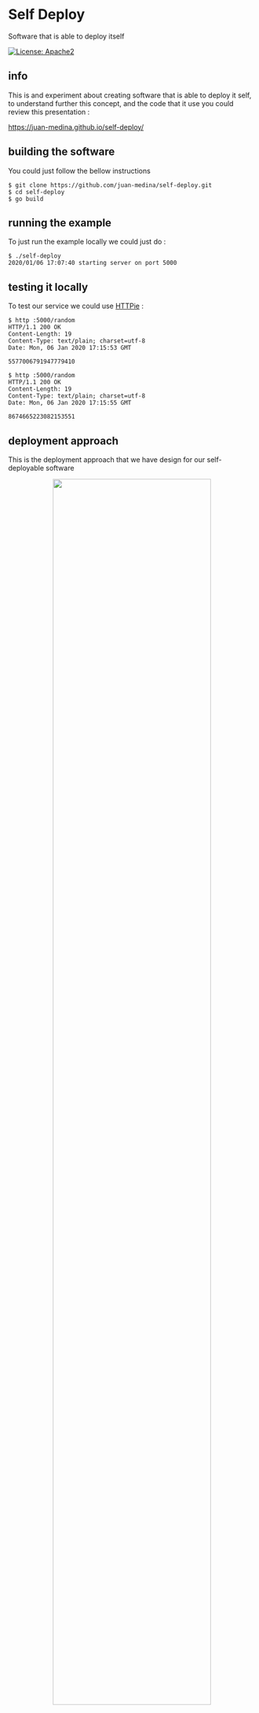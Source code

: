 # Self Deploy

Software that is able to deploy itself

[![License: Apache2](https://img.shields.io/badge/license-Apache%202-blue.svg)](/LICENSE)

## info

This is and experiment about creating software that is able to deploy it self, to understand further this concept, and the code that it use you could review this presentation : 

https://juan-medina.github.io/self-deploy/

## building the software

You could just follow the bellow instructions
```shell script
$ git clone https://github.com/juan-medina/self-deploy.git
$ cd self-deploy
$ go build
```
## running the example

To just run the example locally we could just do : 

```shell script
$ ./self-deploy 
2020/01/06 17:07:40 starting server on port 5000

```
## testing it locally

To test our service we could use [HTTPie](https://httpie.org/) :

```shell script
$ http :5000/random
HTTP/1.1 200 OK
Content-Length: 19
Content-Type: text/plain; charset=utf-8
Date: Mon, 06 Jan 2020 17:15:53 GMT

5577006791947779410

$ http :5000/random
HTTP/1.1 200 OK
Content-Length: 19
Content-Type: text/plain; charset=utf-8
Date: Mon, 06 Jan 2020 17:15:55 GMT

8674665223082153551
```

## deployment approach 

This is the deployment approach that we have design for our self-deployable software

<p align="center">
  <img width="80%" src="docs/img/deployment_approach.png">
</p>

Our application will generate a docker that will contain itself, the go sdk and the Docker Ce cli.

Them it will generate a k8s job that will clone the software for our repo, test and will.

Next the job will generate a docker with just our application and generate a k8s deployment and services for accessing it.

## deploying into kubernetes

For this we will need : 

- A kubernetes cluster, such MicroK8s or minikube
- Cluster configured on your machine, aka `.kube/config`
- Docker-ce installed
- A docker registry available at `localhost:32000`
- Kubernetes host configured to speak with docker daemon and with the registry

Now we could launch the deployment with

```shell script
$ ./self-deploy -deploy
2020/01/06 00:19:37 starting deployment...
2020/01/06 00:19:37 creating new job...
2020/01/06 00:19:37 building docker localhost:32000/self-deploy-job:0.0.1...
2020/01/06 00:19:39 docker localhost:32000/self-deploy-job:0.0.1 built
2020/01/06 00:19:39 pushing docker image localhost:32000/self-deploy-job ...
2020/01/06 00:19:39 docker for image localhost:32000/self-deploy-job pushed
2020/01/06 00:19:39 getting k8s client..
2020/01/06 00:19:39 got k8s client
2020/01/06 00:19:39 job created
2020/01/06 00:19:39 deployment completed
```

## checking our cluster

After the deployment we could inspect what we have in our cluster

```shell script
$ microk8s.kubectl get all                            
NAME                                 READY   STATUS      RESTARTS   AGE
pod/self-deploy-86cb47fc7-h6x4m      1/1     Running     0          113s
pod/self-deploy-job-jobz5t6b-cj7hf   0/1     Completed   0          2m15s

NAME                  TYPE        CLUSTER-IP       EXTERNAL-IP   PORT(S)    AGE
service/kubernetes    ClusterIP   10.152.183.1     <none>        443/TCP    21h
service/self-deploy   ClusterIP   10.152.183.222   <none>        8080/TCP   113s

NAME                          READY   UP-TO-DATE   AVAILABLE   AGE
deployment.apps/self-deploy   1/1     1            1           113s

NAME                                    DESIRED   CURRENT   READY   AGE
replicaset.apps/self-deploy-86cb47fc7   1         1         1       113s

NAME                                 COMPLETIONS   DURATION   AGE
job.batch/self-deploy-job-jobz5t6b   1/1           22s        2m15s

```

This application has first create a k8s.job that contains it own executable.

The job has run a self-contain pipeline that has deploy itself creating a k8s deployment and a service.

## checking the job log

We could use kubectl to check the job log

```shell script
$ kubectl logs job.batch/self-deploy-job-jobz5t6b
2020/01/06 00:19:40 starting deployment...
2020/01/06 00:19:40 cloning from git https://github.com/juan-medina/self-deploy.git...
2020/01/06 00:19:41 cloning done
2020/01/06 00:19:41 executing tests
2020/01/06 00:19:57 go: downloading k8s.io/apimachinery v0.17.0
go: downloading k8s.io/api v0.17.0
go: downloading k8s.io/client-go v0.17.0
go: extracting k8s.io/apimachinery v0.17.0
go: downloading github.com/gogo/protobuf v1.2.2-0.20190723190241-65acae22fc9d
go: downloading k8s.io/klog v1.0.0
go: extracting k8s.io/klog v1.0.0
go: extracting k8s.io/client-go v0.17.0
go: downloading github.com/spf13/pflag v1.0.5
go: extracting github.com/gogo/protobuf v1.2.2-0.20190723190241-65acae22fc9d
go: extracting github.com/spf13/pflag v1.0.5
go: extracting k8s.io/api v0.17.0
go: downloading gopkg.in/inf.v0 v0.9.1
go: downloading github.com/imdario/mergo v0.3.5
go: downloading golang.org/x/time v0.0.0-20190308202827-9d24e82272b4
go: downloading github.com/golang/protobuf v1.3.2
go: downloading github.com/google/gofuzz v1.0.0
go: downloading github.com/googleapis/gnostic v0.0.0-20170729233727-0c5108395e2d
go: downloading github.com/davecgh/go-spew v1.1.1
go: downloading golang.org/x/oauth2 v0.0.0-20190604053449-0f29369cfe45
go: downloading golang.org/x/crypto v0.0.0-20190820162420-60c769a6c586
go: downloading k8s.io/utils v0.0.0-20191114184206-e782cd3c129f
go: extracting golang.org/x/oauth2 v0.0.0-20190604053449-0f29369cfe45
go: downloading golang.org/x/net v0.0.0-20191004110552-13f9640d40b9
go: extracting github.com/davecgh/go-spew v1.1.1
go: downloading github.com/json-iterator/go v1.1.8
go: extracting golang.org/x/time v0.0.0-20190308202827-9d24e82272b4
go: extracting github.com/imdario/mergo v0.3.5
go: extracting gopkg.in/inf.v0 v0.9.1
go: extracting github.com/google/gofuzz v1.0.0
go: downloading github.com/modern-go/reflect2 v1.0.1
go: downloading sigs.k8s.io/yaml v1.1.0
go: extracting github.com/golang/protobuf v1.3.2
go: extracting k8s.io/utils v0.0.0-20191114184206-e782cd3c129f
go: extracting github.com/modern-go/reflect2 v1.0.1
go: downloading github.com/modern-go/concurrent v0.0.0-20180306012644-bacd9c7ef1dd
go: extracting sigs.k8s.io/yaml v1.1.0
go: downloading gopkg.in/yaml.v2 v2.2.4
go: extracting github.com/json-iterator/go v1.1.8
go: extracting gopkg.in/yaml.v2 v2.2.4
go: extracting github.com/modern-go/concurrent v0.0.0-20180306012644-bacd9c7ef1dd
go: extracting golang.org/x/net v0.0.0-20191004110552-13f9640d40b9
go: downloading golang.org/x/text v0.3.2
go: extracting golang.org/x/crypto v0.0.0-20190820162420-60c769a6c586
go: downloading golang.org/x/sys v0.0.0-20190826190057-c7b8b68b1456
go: extracting github.com/googleapis/gnostic v0.0.0-20170729233727-0c5108395e2d
go: extracting golang.org/x/sys v0.0.0-20190826190057-c7b8b68b1456
go: extracting golang.org/x/text v0.3.2
go: finding k8s.io/apimachinery v0.17.0
go: finding k8s.io/api v0.17.0
go: finding k8s.io/client-go v0.17.0
go: finding github.com/gogo/protobuf v1.2.2-0.20190723190241-65acae22fc9d
go: finding github.com/google/gofuzz v1.0.0
go: finding github.com/imdario/mergo v0.3.5
go: finding golang.org/x/crypto v0.0.0-20190820162420-60c769a6c586
go: finding k8s.io/klog v1.0.0
go: finding github.com/spf13/pflag v1.0.5
go: finding github.com/golang/protobuf v1.3.2
go: finding golang.org/x/net v0.0.0-20191004110552-13f9640d40b9
go: finding github.com/googleapis/gnostic v0.0.0-20170729233727-0c5108395e2d
go: finding gopkg.in/inf.v0 v0.9.1
go: finding golang.org/x/sys v0.0.0-20190826190057-c7b8b68b1456
go: finding github.com/json-iterator/go v1.1.8
go: finding github.com/modern-go/reflect2 v1.0.1
go: finding golang.org/x/time v0.0.0-20190308202827-9d24e82272b4
go: finding sigs.k8s.io/yaml v1.1.0
go: finding github.com/davecgh/go-spew v1.1.1
go: finding k8s.io/utils v0.0.0-20191114184206-e782cd3c129f
go: finding golang.org/x/oauth2 v0.0.0-20190604053449-0f29369cfe45
go: finding golang.org/x/text v0.3.2
go: finding github.com/modern-go/concurrent v0.0.0-20180306012644-bacd9c7ef1dd
go: finding gopkg.in/yaml.v2 v2.2.4
=== RUN   TestRandom
--- PASS: TestRandom (0.00s)
=== RUN   TestNotFound
--- PASS: TestNotFound (0.00s)
PASS
ok  	github.com/jamedina/self-deploy	0.004s

2020/01/06 00:19:57 test done
2020/01/06 00:19:57 building software
2020/01/06 00:19:58 software built
2020/01/06 00:19:58 building docker localhost:32000/self-deploy:0.0.1...
2020/01/06 00:19:59 docker localhost:32000/self-deploy:0.0.1 built
2020/01/06 00:19:59 pushing docker image localhost:32000/self-deploy ...
2020/01/06 00:20:01 docker for image localhost:32000/self-deploy pushed
2020/01/06 00:20:01 deploying into k8s ...
2020/01/06 00:20:01 getting k8s client..
2020/01/06 00:20:01 got k8s client
2020/01/06 00:20:01 deployment does not exist
2020/01/06 00:20:01 creating deployment ...
2020/01/06 00:20:01 deployment created
2020/01/06 00:20:01 deployment into k8s completed
2020/01/06 00:20:01 service does not exist
2020/01/06 00:20:01 creating service ...
2020/01/06 00:20:01 service created
2020/01/06 00:20:01 deployment completed
```

Since this job is running on the cluster we could use fluent / kibana to view the logs of our jobs

# testing the service on the cluster

First we need the service ip address

```shell script
$ kubectl get svc/self-deploy -o jsonpath='{.spec.clusterIP}'
10.152.183.222
```

Then we could just use [HTTPie](https://httpie.org/)

```shell script
$ http 10.152.183.222:8080/random
HTTP/1.1 200 OK
Content-Length: 19
Content-Type: text/plain; charset=utf-8
Date: Mon, 06 Jan 2020 00:28:48 GMT

5577006791947779410

$ http 10.152.183.222:8080/random
HTTP/1.1 200 OK
Content-Length: 19
Content-Type: text/plain; charset=utf-8
Date: Mon, 06 Jan 2020 00:28:49 GMT

8674665223082153551
```